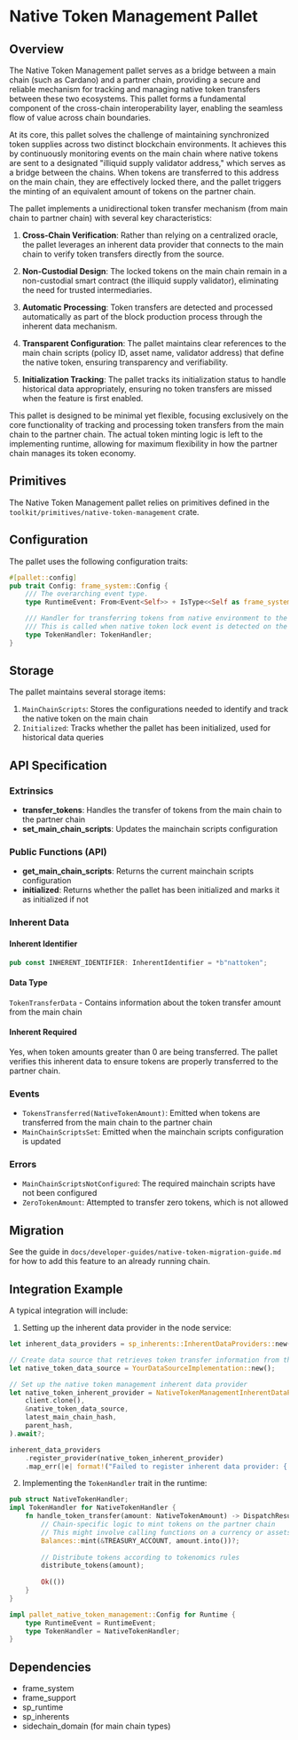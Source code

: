# Native Token Management Pallet

## Overview

The Native Token Management pallet serves as a bridge between a main chain (such as Cardano) and a partner chain, providing a secure and reliable mechanism for tracking and managing native token transfers between these two ecosystems. This pallet forms a fundamental component of the cross-chain interoperability layer, enabling the seamless flow of value across chain boundaries.

At its core, this pallet solves the challenge of maintaining synchronized token supplies across two distinct blockchain environments. It achieves this by continuously monitoring events on the main chain where native tokens are sent to a designated "illiquid supply validator address," which serves as a bridge between the chains. When tokens are transferred to this address on the main chain, they are effectively locked there, and the pallet triggers the minting of an equivalent amount of tokens on the partner chain.

The pallet implements a unidirectional token transfer mechanism (from main chain to partner chain) with several key characteristics:

1. **Cross-Chain Verification**: Rather than relying on a centralized oracle, the pallet leverages an inherent data provider that connects to the main chain to verify token transfers directly from the source.

2. **Non-Custodial Design**: The locked tokens on the main chain remain in a non-custodial smart contract (the illiquid supply validator), eliminating the need for trusted intermediaries.

3. **Automatic Processing**: Token transfers are detected and processed automatically as part of the block production process through the inherent data mechanism.

4. **Transparent Configuration**: The pallet maintains clear references to the main chain scripts (policy ID, asset name, validator address) that define the native token, ensuring transparency and verifiability.

5. **Initialization Tracking**: The pallet tracks its initialization status to handle historical data appropriately, ensuring no token transfers are missed when the feature is first enabled.

This pallet is designed to be minimal yet flexible, focusing exclusively on the core functionality of tracking and processing token transfers from the main chain to the partner chain. The actual token minting logic is left to the implementing runtime, allowing for maximum flexibility in how the partner chain manages its token economy.

## Primitives

The Native Token Management pallet relies on primitives defined in the `toolkit/primitives/native-token-management` crate.

## Configuration

The pallet uses the following configuration traits:

```rust
#[pallet::config]
pub trait Config: frame_system::Config {
    /// The overarching event type.
    type RuntimeEvent: From<Event<Self>> + IsType<<Self as frame_system::Config>::RuntimeEvent>;

    /// Handler for transferring tokens from native environment to the partner chain.
    /// This is called when native token lock event is detected on the main chain.
    type TokenHandler: TokenHandler;
}
```

## Storage

The pallet maintains several storage items:

1. `MainChainScripts`: Stores the configurations needed to identify and track the native token on the main chain
2. `Initialized`: Tracks whether the pallet has been initialized, used for historical data queries

## API Specification

### Extrinsics

- **transfer_tokens**: Handles the transfer of tokens from the main chain to the partner chain
- **set_main_chain_scripts**: Updates the mainchain scripts configuration

### Public Functions (API)

- **get_main_chain_scripts**: Returns the current mainchain scripts configuration
- **initialized**: Returns whether the pallet has been initialized and marks it as initialized if not

### Inherent Data

#### Inherent Identifier
```rust
pub const INHERENT_IDENTIFIER: InherentIdentifier = *b"nattoken";
```

#### Data Type
`TokenTransferData` - Contains information about the token transfer amount from the main chain

#### Inherent Required
Yes, when token amounts greater than 0 are being transferred. The pallet verifies this inherent data to ensure tokens are properly transferred to the partner chain.

### Events

- `TokensTransferred(NativeTokenAmount)`: Emitted when tokens are transferred from the main chain to the partner chain
- `MainChainScriptsSet`: Emitted when the mainchain scripts configuration is updated

### Errors

- `MainChainScriptsNotConfigured`: The required mainchain scripts have not been configured
- `ZeroTokenAmount`: Attempted to transfer zero tokens, which is not allowed

## Migration

See the guide in `docs/developer-guides/native-token-migration-guide.md` for how to add this
feature to an already running chain.

## Integration Example

A typical integration will include:

1. Setting up the inherent data provider in the node service:

```rust
let inherent_data_providers = sp_inherents::InherentDataProviders::new();

// Create data source that retrieves token transfer information from the main chain
let native_token_data_source = YourDataSourceImplementation::new();

// Set up the native token management inherent data provider
let native_token_inherent_provider = NativeTokenManagementInherentDataProvider::new(
    client.clone(),
    &native_token_data_source,
    latest_main_chain_hash,
    parent_hash,
).await?;

inherent_data_providers
    .register_provider(native_token_inherent_provider)
    .map_err(|e| format!("Failed to register inherent data provider: {:?}", e))?;
```

2. Implementing the `TokenHandler` trait in the runtime:

```rust
pub struct NativeTokenHandler;
impl TokenHandler for NativeTokenHandler {
    fn handle_token_transfer(amount: NativeTokenAmount) -> DispatchResult {
        // Chain-specific logic to mint tokens on the partner chain
        // This might involve calling functions on a currency or assets pallet
        Balances::mint(&TREASURY_ACCOUNT, amount.into())?;
        
        // Distribute tokens according to tokenomics rules
        distribute_tokens(amount);
        
        Ok(())
    }
}

impl pallet_native_token_management::Config for Runtime {
    type RuntimeEvent = RuntimeEvent;
    type TokenHandler = NativeTokenHandler;
}
```

## Dependencies

- frame_system
- frame_support
- sp_runtime
- sp_inherents
- sidechain_domain (for main chain types)
